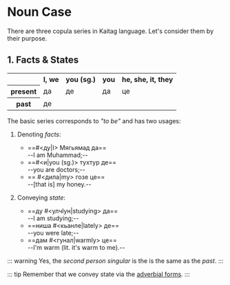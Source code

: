 # Noun Case

There are three copula series in Kaitag language. Let's consider them by their purpose.

## 1. Facts & States

<table class="c-t">
    <tr>
        <th></th>
        <th>I, we</th>
        <th>you (sg.)</th>
        <th>you</th>
        <th>he, she, it, they</th>
    </tr>
    <tr>
        <th>present</th>
        <td>да</td>
        <td>де</td>
        <td>да</td>
        <td>це</td>
    </tr>
    <tr>
        <th>past</th>
        <td colspan="4">де</td>
    </tr>
</table>

The basic series corresponds to _"to be"_ and has two usages:

1. Denoting _facts_:

   - ==#<ду|I> Мягьямад да==  
     --I am Muhammad;--
   - ==#<и|you (sg.)> тухтур де==  
     --you are doctors;--
   - == #<дила|my> гозе це==  
     --[that is] my honey.--

2. Conveying _state_:
   - ==ду #<улчӏун|studying> да==  
     --I am studying;--
   - ==ниша #<кьанле|lately> де==  
     --you were late;--
   - ==дам #<гунал|warmly> це==  
     --I'm warm (lit. it's warm to me).--

::: warning
Yes, the _second person singular_ is the is the same as the _past_.
:::

::: tip
Remember that we convey state via the [adverbial forms]().
:::
